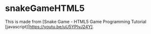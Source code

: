 # snakeGameHTML5
This is made from [Snake Game - HTML5 Game Programming Tutorial [javascript]|https://youtu.be/uU5YPIvJ24Y].
